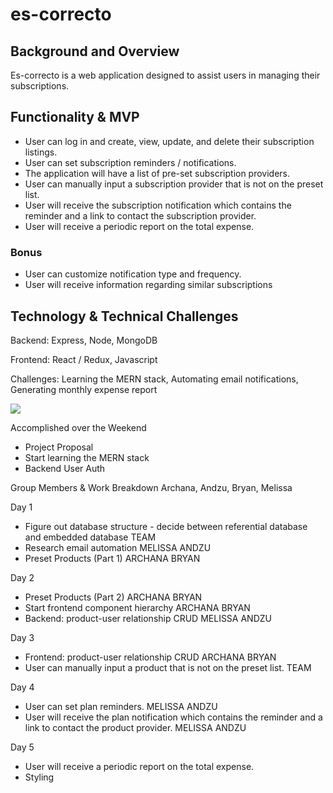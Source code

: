 # es-correcto

## Background and Overview
Es-correcto is a web application designed to assist users in managing their subscriptions.

## Functionality & MVP
* User can log in and create, view, update, and delete their subscription listings.
* User can set subscription reminders / notifications.
*  The application will have a list of pre-set subscription providers.
* User can manually input a subscription provider that is not on the preset list.
* User will receive the subscription notification which contains the reminder and a link to contact the subscription provider.
* User will receive a periodic report on the total expense.


### Bonus
* User can customize notification type and frequency.
* User will receive information regarding similar subscriptions


## Technology & Technical Challenges
Backend: Express, Node, MongoDB

Frontend: React / Redux, Javascript

Challenges: Learning the MERN stack, Automating email notifications, Generating monthly expense report


![](https://res.cloudinary.com/archhere/image/upload/v1529879332/es-corr.jpg)

Accomplished over the Weekend
* Project Proposal
* Start learning the MERN stack
* Backend User Auth

Group Members & Work Breakdown
Archana, Andzu, Bryan, Melissa

Day 1
* Figure out database structure - decide between referential database and embedded database TEAM
* Research email automation MELISSA ANDZU
* Preset Products (Part 1) ARCHANA BRYAN

Day 2
* Preset Products (Part 2) ARCHANA BRYAN
* Start frontend component hierarchy ARCHANA BRYAN
* Backend: product-user relationship CRUD MELISSA ANDZU

Day 3
* Frontend: product-user relationship CRUD ARCHANA BRYAN
* User can manually input a product that is not on the preset list. TEAM

Day 4
* User can set plan reminders. MELISSA ANDZU
* User will receive the plan notification which contains the reminder and a link to contact the product provider. MELISSA ANDZU

Day 5
* User will receive a periodic report on the total expense.
* Styling
